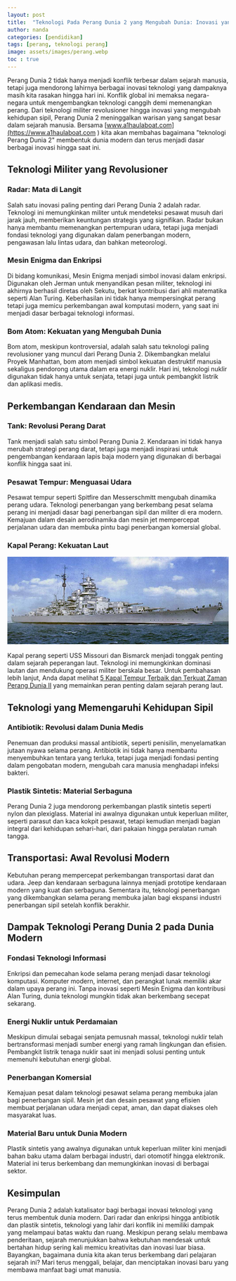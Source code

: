 ```yaml
---
layout: post
title:  "Teknologi Pada Perang Dunia 2 yang Mengubah Dunia: Inovasi yang Masih Kita Gunakan Hari Ini"
author: nanda
categories: [pendidikan]
tags: [perang, teknologi perang]
image: assets/images/perang.webp
toc : true
---
```




Perang Dunia 2 tidak hanya menjadi konflik terbesar dalam sejarah manusia, tetapi juga mendorong lahirnya berbagai inovasi teknologi yang dampaknya masih kita rasakan hingga hari ini. Konflik global ini memaksa negara-negara untuk mengembangkan teknologi canggih demi memenangkan perang. Dari teknologi militer revolusioner hingga inovasi yang mengubah kehidupan sipil, Perang Dunia 2 meninggalkan warisan yang sangat besar dalam sejarah manusia. Bersama [www.a1haulaboat.com](https://www.a1haulaboat.com
) kita akan membahas bagaimana "teknologi Perang Dunia 2" membentuk dunia modern dan terus menjadi dasar berbagai inovasi hingga saat ini.

## Teknologi Militer yang Revolusioner

### Radar: Mata di Langit

Salah satu inovasi paling penting dari Perang Dunia 2 adalah radar. Teknologi ini memungkinkan militer untuk mendeteksi pesawat musuh dari jarak jauh, memberikan keuntungan strategis yang signifikan. Radar bukan hanya membantu memenangkan pertempuran udara, tetapi juga menjadi fondasi teknologi yang digunakan dalam penerbangan modern, pengawasan lalu lintas udara, dan bahkan meteorologi.

### Mesin Enigma dan Enkripsi

Di bidang komunikasi, Mesin Enigma menjadi simbol inovasi dalam enkripsi. Digunakan oleh Jerman untuk menyandikan pesan militer, teknologi ini akhirnya berhasil diretas oleh Sekutu, berkat kontribusi dari ahli matematika seperti Alan Turing. Keberhasilan ini tidak hanya mempersingkat perang tetapi juga memicu perkembangan awal komputasi modern, yang saat ini menjadi dasar berbagai teknologi informasi.

### Bom Atom: Kekuatan yang Mengubah Dunia

Bom atom, meskipun kontroversial, adalah salah satu teknologi paling revolusioner yang muncul dari Perang Dunia 2. Dikembangkan melalui Proyek Manhattan, bom atom menjadi simbol kekuatan destruktif manusia sekaligus pendorong utama dalam era energi nuklir. Hari ini, teknologi nuklir digunakan tidak hanya untuk senjata, tetapi juga untuk pembangkit listrik dan aplikasi medis.

## Perkembangan Kendaraan dan Mesin

### Tank: Revolusi Perang Darat

Tank menjadi salah satu simbol Perang Dunia 2. Kendaraan ini tidak hanya merubah strategi perang darat, tetapi juga menjadi inspirasi untuk pengembangan kendaraan lapis baja modern yang digunakan di berbagai konflik hingga saat ini.

### Pesawat Tempur: Menguasai Udara

Pesawat tempur seperti Spitfire dan Messerschmitt mengubah dinamika perang udara. Teknologi penerbangan yang berkembang pesat selama perang ini menjadi dasar bagi penerbangan sipil dan militer di era modern. Kemajuan dalam desain aerodinamika dan mesin jet mempercepat perjalanan udara dan membuka pintu bagi penerbangan komersial global.

### Kapal Perang: Kekuatan Laut
![perkembangan kapal perang](/assets/images/kapal.png)

Kapal perang seperti USS Missouri dan Bismarck menjadi tonggak penting dalam sejarah peperangan laut. Teknologi ini memungkinkan dominasi lautan dan mendukung operasi militer berskala besar. Untuk pembahasan lebih lanjut, Anda dapat melihat [5 Kapal Tempur Terbaik dan Terkuat Zaman Perang Dunia II](https://www.a1haulaboat.com/5-kapal-tempur-terbaik-dan-terkuat-dari-zaman-perang-dunia-ii/
) yang memainkan peran penting dalam sejarah perang laut.

## Teknologi yang Memengaruhi Kehidupan Sipil

### Antibiotik: Revolusi dalam Dunia Medis

Penemuan dan produksi massal antibiotik, seperti penisilin, menyelamatkan jutaan nyawa selama perang. Antibiotik ini tidak hanya membantu menyembuhkan tentara yang terluka, tetapi juga menjadi fondasi penting dalam pengobatan modern, mengubah cara manusia menghadapi infeksi bakteri.

### Plastik Sintetis: Material Serbaguna

Perang Dunia 2 juga mendorong perkembangan plastik sintetis seperti nylon dan plexiglass. Material ini awalnya digunakan untuk keperluan militer, seperti parasut dan kaca kokpit pesawat, tetapi kemudian menjadi bagian integral dari kehidupan sehari-hari, dari pakaian hingga peralatan rumah tangga.

## Transportasi: Awal Revolusi Modern

Kebutuhan perang mempercepat perkembangan transportasi darat dan udara. Jeep dan kendaraan serbaguna lainnya menjadi prototipe kendaraan modern yang kuat dan serbaguna. Sementara itu, teknologi penerbangan yang dikembangkan selama perang membuka jalan bagi ekspansi industri penerbangan sipil setelah konflik berakhir.

## Dampak Teknologi Perang Dunia 2 pada Dunia Modern

### Fondasi Teknologi Informasi

Enkripsi dan pemecahan kode selama perang menjadi dasar teknologi komputasi. Komputer modern, internet, dan perangkat lunak memiliki akar dalam upaya perang ini. Tanpa inovasi seperti Mesin Enigma dan kontribusi Alan Turing, dunia teknologi mungkin tidak akan berkembang secepat sekarang.

### Energi Nuklir untuk Perdamaian

Meskipun dimulai sebagai senjata pemusnah massal, teknologi nuklir telah bertransformasi menjadi sumber energi yang ramah lingkungan dan efisien. Pembangkit listrik tenaga nuklir saat ini menjadi solusi penting untuk memenuhi kebutuhan energi global.

### Penerbangan Komersial

Kemajuan pesat dalam teknologi pesawat selama perang membuka jalan bagi penerbangan sipil. Mesin jet dan desain pesawat yang efisien membuat perjalanan udara menjadi cepat, aman, dan dapat diakses oleh masyarakat luas.

### Material Baru untuk Dunia Modern

Plastik sintetis yang awalnya digunakan untuk keperluan militer kini menjadi bahan baku utama dalam berbagai industri, dari otomotif hingga elektronik. Material ini terus berkembang dan memungkinkan inovasi di berbagai sektor.

## Kesimpulan

Perang Dunia 2 adalah katalisator bagi berbagai inovasi teknologi yang terus membentuk dunia modern. Dari radar dan enkripsi hingga antibiotik dan plastik sintetis, teknologi yang lahir dari konflik ini memiliki dampak yang melampaui batas waktu dan ruang. Meskipun perang selalu membawa penderitaan, sejarah menunjukkan bahwa kebutuhan mendesak untuk bertahan hidup sering kali memicu kreativitas dan inovasi luar biasa. Bayangkan, bagaimana dunia kita akan terus berkembang dari pelajaran sejarah ini? Mari terus menggali, belajar, dan menciptakan inovasi baru yang membawa manfaat bagi umat manusia.

